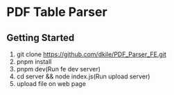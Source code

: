 # PDF Table Parser

## Getting Started

1. git clone https://github.com/dkile/PDF_Parser_FE.git
2. pnpm install
3. pnpm dev(Run fe dev server)
4. cd server && node index.js(Run upload server)
5. upload file on web page
